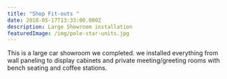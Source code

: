 ```yaml
---
title: "Shop Fit-outs "
date: 2018-05-17T13:33:00.000Z
description: Large Showroom installation
featuredImage: /img/pole-star-units.jpg
---
```

This is a large car showroom we completed. we installed everything from wall paneling to display cabinets and private meeting/greeting rooms with bench seating and coffee stations.
